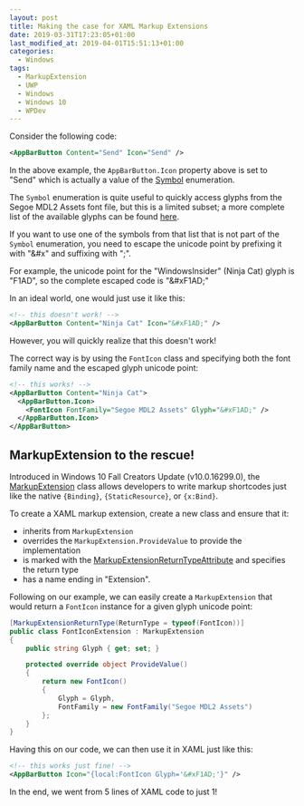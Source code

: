 ```yaml
---
layout: post
title: Making the case for XAML Markup Extensions
date: 2019-03-31T17:23:05+01:00
last_modified_at: 2019-04-01T15:51:13+01:00
categories:
  - Windows
tags:
  - MarkupExtension
  - UWP
  - Windows
  - Windows 10
  - WPDev
---
```


Consider the following code:

```xml
<AppBarButton Content="Send" Icon="Send" />
```

In the above example, the `AppBarButton.Icon` property above is set to "Send" which is actually a value of the [Symbol](https://docs.microsoft.com/en-us/uwp/api/windows.ui.xaml.controls.symbol?wt.mc_id=MVP) enumeration.

The `Symbol` enumeration is quite useful to quickly access glyphs from the Segoe MDL2 Assets font file, but this is a limited subset; a more complete list of the available glyphs can be found [here](https://docs.microsoft.com/en-us/windows/uwp/design/style/segoe-ui-symbol-font?wt.mc_id=MVP).

If you want to use one of the symbols from that list that is not part of the `Symbol` enumeration, you need to escape the unicode point by prefixing it with "&amp;#x" and suffixing with ";".

For example, the unicode point for the "WindowsInsider" (Ninja Cat) glyph is "F1AD", so the complete escaped code is "&amp;#xF1AD;"

In an ideal world, one would just use it like this:

```xml
<!-- this doesn't work! -->
<AppBarButton Content="Ninja Cat" Icon="&#xF1AD;" />
```

However, you will quickly realize that this doesn't work!

The correct way is by using the `FontIcon` class and specifying both the font family name and the escaped glyph unicode point:

```xml
<!-- this works! -->
<AppBarButton Content="Ninja Cat">
  <AppBarButton.Icon>
    <FontIcon FontFamily="Segoe MDL2 Assets" Glyph="&#xF1AD;" />
  </AppBarButton.Icon>
</AppBarButton>
```

## MarkupExtension to the rescue!

Introduced in Windows 10 Fall Creators Update (v10.0.16299.0), the [MarkupExtension](https://docs.microsoft.com/en-us/uwp/api/windows.ui.xaml.markup.markupextension?wt.mc_id=MVP) class allows developers to write markup shortcodes just like the native `{Binding}`, `{StaticResource}`, or `{x:Bind}`.

To create a XAML markup extension, create a new class and ensure that it:

- inherits from `MarkupExtension`
- overrides the `MarkupExtension.ProvideValue` to provide the implementation
- is marked with the [MarkupExtensionReturnTypeAttribute](https://docs.microsoft.com/en-us/uwp/api/windows.ui.xaml.markup.markupextensionreturntypeattribute?wt.mc_id=MVP) and specifies the return type
- has a name ending in "Extension".

Following on our example, we can easily create a `MarkupExtension` that would return a `FontIcon` instance for a given glyph unicode point:

```csharp
[MarkupExtensionReturnType(ReturnType = typeof(FontIcon))]
public class FontIconExtension : MarkupExtension
{
    public string Glyph { get; set; }

    protected override object ProvideValue()
    {
        return new FontIcon()
        {
            Glyph = Glyph,
            FontFamily = new FontFamily("Segoe MDL2 Assets")
        };
    }
}
```

Having this on our code, we can then use it in XAML just like this:

```xml
<!-- this works just fine! -->
<AppBarButton Icon="{local:FontIcon Glyph='&#xF1AD;'}" />
```

In the end, we went from 5 lines of XAML code to just 1!
